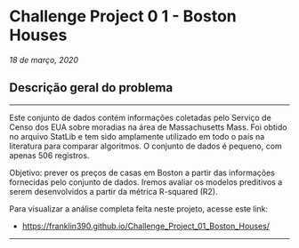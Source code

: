# **Challenge Project 0 1 - Boston Houses**

*18 de março, 2020*

## **Descrição geral do problema**

---

Este conjunto de dados contém informações coletadas pelo Serviço de Censo dos EUA sobre moradias na área de Massachusetts Mass. Foi obtido no arquivo StatLib e tem sido amplamente utilizado em todo o país na literatura para comparar algoritmos. O conjunto de dados é pequeno, com apenas 506 registros.

Objetivo: prever os preços de casas em Boston a partir das informações fornecidas pelo conjunto de dados. Iremos avaliar os modelos preditivos a serem desenvolvidos a partir da métrica R-squared (R2).

Para visualizar a análise completa feita neste projeto, acesse este link:

* https://franklin390.github.io/Challenge_Project_01_Boston_Houses/

---
